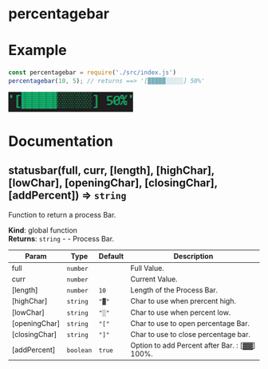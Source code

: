 # percentagebar

# Example
```js
const percentagebar = require('./src/index.js')
percentagebar(10, 5); // returns ==> '[▓▓▓▓▓░░░░░] 50%'
```
![Example](/example.png)


# Documentation
<a name="statusbar"></a>

## statusbar(full, curr, [length], [highChar], [lowChar], [openingChar], [closingChar], [addPercent]) ⇒ <code>string</code>
Function to return a process Bar.

**Kind**: global function  
**Returns**: <code>string</code> - - Process Bar.  

| Param | Type | Default | Description |
| --- | --- | --- | --- |
| full | <code>number</code> |  | Full Value. |
| curr | <code>number</code> |  | Current Value. |
| [length] | <code>number</code> | <code>10</code> | Length of the Process Bar. |
| [highChar] | <code>string</code> | <code>&quot;▓&quot;</code> | Char to use when prercent high. |
| [lowChar] | <code>string</code> | <code>&quot;░&quot;</code> | Char to use when percent low. |
| [openingChar] | <code>string</code> | <code>&quot;[&quot;</code> | Char to use to open percentage Bar. |
| [closingChar] | <code>string</code> | <code>&quot;]&quot;</code> | Char to use to close percentage bar. |
| [addPercent] | <code>boolean</code> | <code>true</code> | Option to add Percent after Bar. : [▓▓] 100%. |

